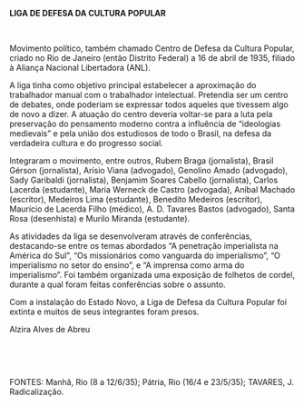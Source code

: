 **LIGA DE DEFESA DA CULTURA POPULAR**

 

Movimento político, também chamado Centro de Defesa da Cultura Popular,
criado no Rio de Janeiro (então Distrito Federal) a 16 de abril de 1935,
filiado à Aliança Nacional Libertadora (ANL).

A liga tinha como objetivo principal estabelecer a aproximação do
trabalhador manual com o trabalhador intelectual. Pretendia ser um
centro de debates, onde poderiam se expressar todos aqueles que tivessem
algo de novo a dizer. A atuação do centro deveria voltar-se para a luta
pela preservação do pensamento moderno contra a influência de
“ideologias medievais” e pela união dos estudiosos de todo o Brasil, na
defesa da verdadeira cultura e do progresso social.

Integraram o movimento, entre outros, Rubem Braga (jornalista), Brasil
Gérson (jornalista), Arísio Viana (advogado), Genolino Amado (advogado),
Sady Garibaldi (jornalista), Benjamim Soares Cabello (jornalista),
Carlos Lacerda (estudante), Maria Werneck de Castro (advogada), Aníbal
Machado (escritor), Medeiros Lima (estudante), Benedito Medeiros
(escritor), Maurício de Lacerda Filho (médico), A. D. Tavares Bastos
(advogado), Santa Rosa (desenhista) e Murilo Miranda (estudante).

As atividades da liga se desenvolveram através de conferências,
destacando-se entre os temas abordados “A penetração imperialista na
América do Sul”, “Os missionários como vanguarda do imperialismo”, “O
imperialismo no setor do ensino”, e “A imprensa como arma do
imperialismo”. Foi também organizada uma exposição de folhetos de
cordel, durante a qual foram feitas conferências sobre o assunto.

Com a instalação do Estado Novo, a Liga de Defesa da Cultura Popular foi
extinta e muitos de seus integrantes foram presos.

Alzira Alves de Abreu

 

 

FONTES: Manhã, Rio (8 a 12/6/35); Pátria, Rio (16/4 e 23/5/35); TAVARES,
J. Radicalização.

 
